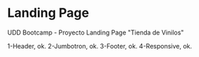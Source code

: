 # Landing Page
UDD Bootcamp - Proyecto Landing Page "Tienda de Vinilos"


1-Header, ok.
2-Jumbotron, ok.
3-Footer, ok.
4-Responsive, ok.

